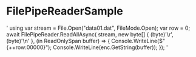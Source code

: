 # FilePipeReaderSample

'
using var stream = File.Open("data01.dat", FileMode.Open);
var row = 0;
await FilePipeReader.ReadAllAsync(
    stream,
    new byte[] { (byte)'\r', (byte)'\n' },
    (in ReadOnlySpan<byte> buffer) =>
    {
        Console.WriteLine($"{++row:00000}");
        Console.WriteLine(enc.GetString(buffer));
    });
'
